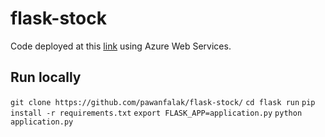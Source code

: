 # flask-stock

Code deployed at this [link](http://devengersstocking.azurewebsites.net/home) using Azure Web Services.

## Run locally

`git clone https://github.com/pawanfalak/flask-stock/`
`cd flask run`
`pip install -r requirements.txt`
`export FLASK_APP=application.py`
`python application.py`

